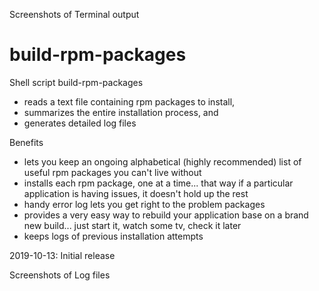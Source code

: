 Screenshots of Terminal output

# build-rpm-packages

Shell script build-rpm-packages
- reads a text file containing rpm packages to install,
- summarizes the entire installation process, and
- generates detailed log files 

Benefits
- lets you keep an ongoing alphabetical (highly recommended) list of useful rpm packages you can't live without
- installs each rpm package, one at a time... that way if a particular application is having issues, it doesn't hold up the rest
- handy error log lets you get right to the problem packages
- provides a very easy way to rebuild your application base on a brand new build... just start it, watch some tv, check it later
- keeps logs of previous installation attempts

2019-10-13: Initial release

Screenshots of Log files
